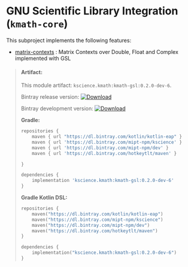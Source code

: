 # GNU Scientific Library Integration (`kmath-core`)

This subproject implements the following features:

 - [matrix-contexts](src/nativeMain/kotlin/kscience/kmath/gsl/GslMatrixContext.kt) : Matrix Contexts over Double, Float and Complex implemented with GSL


> #### Artifact:
>
> This module artifact: `kscience.kmath:kmath-gsl:0.2.0-dev-6`.
>
> Bintray release version:        [ ![Download](https://api.bintray.com/packages/mipt-npm/kscience/kmath-gsl/images/download.svg) ](https://bintray.com/mipt-npm/kscience/kmath-gsl/_latestVersion)
>
> Bintray development version:    [ ![Download](https://api.bintray.com/packages/mipt-npm/dev/kmath-gsl/images/download.svg) ](https://bintray.com/mipt-npm/dev/kmath-gsl/_latestVersion)
>
> **Gradle:**
>
> ```gradle
> repositories {
>     maven { url "https://dl.bintray.com/kotlin/kotlin-eap" }
>     maven { url 'https://dl.bintray.com/mipt-npm/kscience' }
>     maven { url 'https://dl.bintray.com/mipt-npm/dev' }
>     maven { url 'https://dl.bintray.com/hotkeytlt/maven' }
> 
> }
> 
> dependencies {
>     implementation 'kscience.kmath:kmath-gsl:0.2.0-dev-6'
> }
> ```
> **Gradle Kotlin DSL:**
>
> ```kotlin
> repositories {
>     maven("https://dl.bintray.com/kotlin/kotlin-eap")
>     maven("https://dl.bintray.com/mipt-npm/kscience")
>     maven("https://dl.bintray.com/mipt-npm/dev")
>     maven("https://dl.bintray.com/hotkeytlt/maven")
> }
> 
> dependencies {
>     implementation("kscience.kmath:kmath-gsl:0.2.0-dev-6")
> }
> ```
